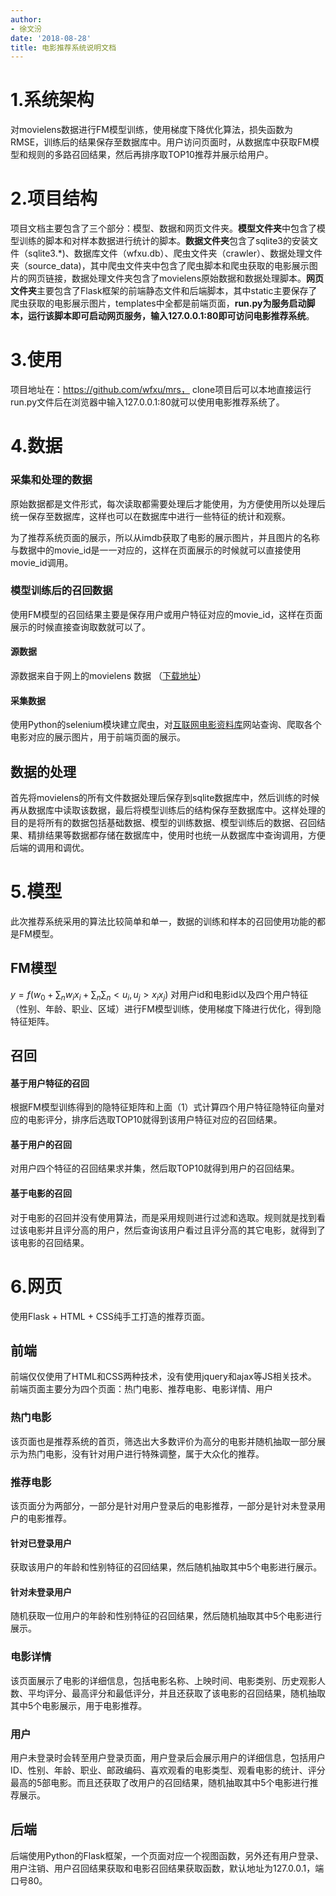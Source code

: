 ```yaml
---
author:
- 徐文汾
date: '2018-08-28'
title: 电影推荐系统说明文档
---
```




1.系统架构
========


对movielens数据进行FM模型训练，使用梯度下降优化算法，损失函数为RMSE，训练后的结果保存至数据库中。用户访问页面时，从数据库中获取FM模型和规则的多路召回结果，然后再排序取TOP10推荐并展示给用户。

2.项目结构
========

项目文档主要包含了三个部分：模型、数据和网页文件夹。**模型文件夹**中包含了模型训练的脚本和对样本数据进行统计的脚本。**数据文件夹**包含了sqlite3的安装文件（sqlite3.\*)、数据库文件（wfxu.db）、爬虫文件夹（crawler）、数据处理文件夹（source\_data)，其中爬虫文件夹中包含了爬虫脚本和爬虫获取的电影展示图片的网页链接，数据处理文件夹包含了movielens原始数据和数据处理脚本。**网页文件夹**主要包含了Flask框架的前端静态文件和后端脚本，其中static主要保存了爬虫获取的电影展示图片，templates中全都是前端页面，**run.py为服务启动脚本，运行该脚本即可启动网页服务，输入127.0.0.1:80即可访问电影推荐系统**。

3.使用
====

项目地址在：https://github.com/wfxu/mrs， clone项目后可以本地直接运行run.py文件后在浏览器中输入127.0.0.1:80就可以使用电影推荐系统了。

4.数据
====

### 采集和处理的数据


原始数据都是文件形式，每次读取都需要处理后才能使用，为方便使用所以处理后统一保存至数据库，这样也可以在数据库中进行一些特征的统计和观察。


为了推荐系统页面的展示，所以从imdb获取了电影的展示图片，并且图片的名称与数据中的movie\_id是一一对应的，这样在页面展示的时候就可以直接使用movie\_id调用。

### 模型训练后的召回数据


使用FM模型的召回结果主要是保存用户或用户特征对应的movie\_id，这样在页面展示的时候直接查询取数就可以了。


#### 源数据

源数据来自于网上的movielens 数据
（[下载地址](http://files.grouplens.org/datasets/movielens/ml-100k/)）

#### 采集数据

使用Python的selenium模块建立爬虫，对[互联网电影资料库](https://www.imdb.com)网站查询、爬取各个电影对应的展示图片，用于前端页面的展示。

数据的处理
----------

首先将movielens的所有文件数据处理后保存到sqlite数据库中，然后训练的时候再从数据库中读取该数据，最后将模型训练后的结构保存至数据库中。这样处理的目的是将所有的数据包括基础数据、模型的训练数据、模型训练后的数据、召回结果、精排结果等数据都存储在数据库中，使用时也统一从数据库中查询调用，方便后端的调用和调优。

5.模型
====

此次推荐系统采用的算法比较简单和单一，数据的训练和样本的召回使用功能的都是FM模型。

FM模型
------

$y = f(w_0 + \sum\nolimits_{n}w_i x_i +\sum\nolimits_{n}\sum\nolimits_{n}<u_i, u_j>x_i x_j)$
对用户id和电影id以及四个用户特征（性别、年龄、职业、区域）进行FM模型训练，使用梯度下降进行优化，得到隐特征矩阵。

召回
----

#### 基于用户特征的召回

根据FM模型训练得到的隐特征矩阵和上面（1）式计算四个用户特征隐特征向量对应的电影评分，排序后选取TOP10就得到该用户特征对应的召回结果。

#### 基于用户的召回

对用户四个特征的召回结果求并集，然后取TOP10就得到用户的召回结果。

#### 基于电影的召回

对于电影的召回并没有使用算法，而是采用规则进行过滤和选取。规则就是找到看过该电影并且评分高的用户，然后查询该用户看过且评分高的其它电影，就得到了该电影的召回结果。

6.网页
====

使用Flask + HTML + CSS纯手工打造的推荐页面。

前端
----

前端仅仅使用了HTML和CSS两种技术，没有使用jquery和ajax等JS相关技术。
前端页面主要分为四个页面：热门电影、推荐电影、电影详情、用户

### 热门电影

该页面也是推荐系统的首页，筛选出大多数评价为高分的电影并随机抽取一部分展示为热门电影，没有针对用户进行特殊调整，属于大众化的推荐。

### 推荐电影

该页面分为两部分，一部分是针对用户登录后的电影推荐，一部分是针对未登录用户的电影推荐。

#### 针对已登录用户

获取该用户的年龄和性别特征的召回结果，然后随机抽取其中5个电影进行展示。

#### 针对未登录用户

随机获取一位用户的年龄和性别特征的召回结果，然后随机抽取其中5个电影进行展示。

### 电影详情

该页面展示了电影的详细信息，包括电影名称、上映时间、电影类别、历史观影人数、平均评分、最高评分和最低评分，并且还获取了该电影的召回结果，随机抽取其中5个电影展示，用于电影推荐。

### 用户

用户未登录时会转至用户登录页面，用户登录后会展示用户的详细信息，包括用户ID、性别、年龄、职业、邮政编码、喜欢观看的电影类型、观看电影的统计、评分最高的5部电影。而且还获取了改用户的召回结果，随机抽取其中5个电影进行推荐展示。

后端
----

后端使用Python的Flask框架，一个页面对应一个视图函数，另外还有用户登录、用户注销、用户召回结果获取和电影召回结果获取函数，默认地址为127.0.0.1，端口号80。
